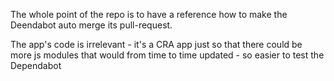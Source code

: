 The whole point of the repo is to have a reference how to make the Deendabot auto merge its pull-request.

The app's code is irrelevant - it's a CRA app just so that there could be more js modules that would from time to time updated - so easier to test the Dependabot
